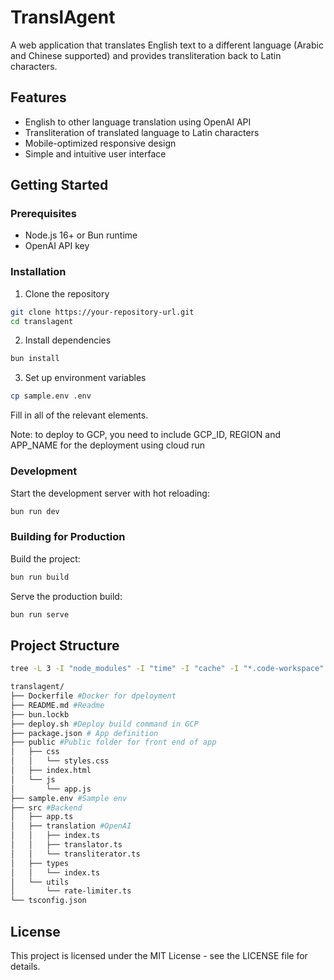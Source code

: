 # TranslAgent

A web application that translates English text to a different language (Arabic and Chinese supported) and provides transliteration back to Latin characters.

## Features

- English to other language translation using OpenAI API
- Transliteration of translated language to Latin characters
- Mobile-optimized responsive design
- Simple and intuitive user interface

## Getting Started

### Prerequisites

- Node.js 16+ or Bun runtime
- OpenAI API key

### Installation

1. Clone the repository
```bash
git clone https://your-repository-url.git
cd translagent
```

2. Install dependencies
```bash
bun install
```

3. Set up environment variables
```bash
cp sample.env .env
```

Fill in all of the relevant elements.

Note: to deploy to GCP, you need to include GCP_ID, REGION and APP_NAME for the deployment using cloud run

### Development

Start the development server with hot reloading:
```bash
bun run dev
```

### Building for Production

Build the project:
```bash
bun run build
```

Serve the production build:
```bash
bun run serve
```

## Project Structure

```bash
tree -L 3 -I "node_modules" -I "time" -I "cache" -I "*.code-workspace" -I "rel.md"

translagent/
├── Dockerfile #Docker for dpeloyment
├── README.md #Readme
├── bun.lockb
├── deploy.sh #Deploy build command in GCP
├── package.json # App definition
├── public #Public folder for front end of app
│   ├── css
│   │   └── styles.css
│   ├── index.html
│   └── js
│       └── app.js
├── sample.env #Sample env
├── src #Backend
│   ├── app.ts
│   ├── translation #OpenAI
│   │   ├── index.ts
│   │   ├── translator.ts
│   │   └── transliterator.ts
│   ├── types
│   │   └── index.ts
│   └── utils
│       └── rate-limiter.ts
└── tsconfig.json
```

## License

This project is licensed under the MIT License - see the LICENSE file for details.